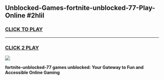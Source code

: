 
## Unblocked-Games-fortnite-unblocked-77-Play-Online #2hlil
<h3>
<a href="https://news.freeplayer.one?title=fortnite-unblocked-77&ref=3">CLICK TO PLAY</a></h3>
<hr>

<h3>
<a href="https://news.freeplayer.one?title=fortnite-unblocked-77&ref=3">CLICK 2 PLAY</a>
  
</h3>

<a href="https://news.freeplayer.one?title=fortnite-unblocked-77&ref=3"><img src="https://clearcache.store/games.png"></a>


**fortnite-unblocked-77 games unblocked: Your Gateway to Fun and Accessible Online Gaming**

